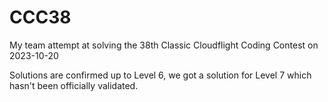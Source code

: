 # CCC38
My team attempt at solving the 38th Classic Cloudflight Coding Contest on 2023-10-20

Solutions are confirmed up to Level 6, we got a solution for Level 7 which hasn't been officially validated.
